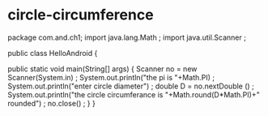 # circle-circumference

package com.and.ch1;
import java.lang.Math ;
import java.util.Scanner ;

public class HelloAndroid {

  public static void main(String[] args) {
   Scanner no = new Scanner(System.in) ;
   System.out.println("the pi is "+Math.PI) ;
   System.out.println("enter circle diameter") ;
   double D = no.nextDouble () ;
   System.out.println("the circle circumferance is "+Math.round(D*Math.PI)+" rounded") ;
   no.close() ;
  }
}
